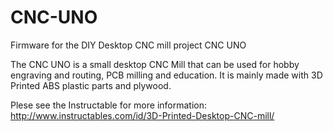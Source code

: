 # CNC-UNO
Firmware for the DIY Desktop CNC mill project CNC UNO

The CNC UNO is a small desktop CNC Mill that can be used for hobby engraving and routing, PCB milling and education. It is mainly made with 3D Printed ABS plastic parts and plywood.

Plese see the Instructable for more information:
http://www.instructables.com/id/3D-Printed-Desktop-CNC-mill/

